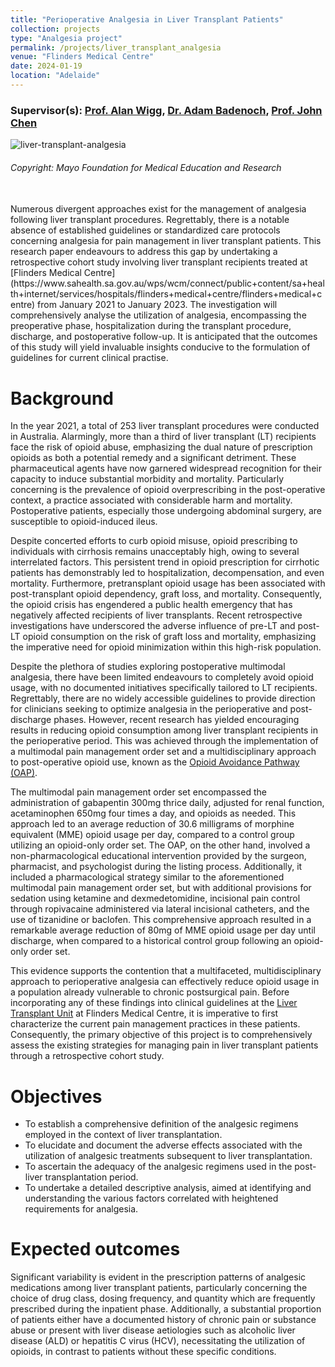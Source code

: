 ```yaml
---
title: "Perioperative Analgesia in Liver Transplant Patients"
collection: projects
type: "Analgesia project"
permalink: /projects/liver_transplant_analgesia
venue: "Flinders Medical Centre"
date: 2024-01-19
location: "Adelaide"
---
```

### Supervisor(s): [Prof. Alan Wigg](https://www.flinders.edu.au/people/alan.wigg), [Dr. Adam Badenoch](https://scholar.google.com.au/citations?user=Xp0AlgYAAAAJ&hl=en), [Prof. John Chen](https://www.colorectalsg.com.au/john-chen)
![liver-transplant-analgesia](https://zhenxi-wang.github.io/files/liver_transplant_mayo.png)
###### Copyright: Mayo Foundation for Medical Education and Research

<br>
Numerous divergent approaches exist for the management of analgesia following liver transplant procedures. Regrettably, there is a notable absence of established guidelines or standardized care protocols concerning analgesia for pain management in liver transplant patients. This research paper endeavours to address this gap by undertaking a retrospective cohort study involving liver transplant recipients treated at [Flinders Medical Centre](https://www.sahealth.sa.gov.au/wps/wcm/connect/public+content/sa+health+internet/services/hospitals/flinders+medical+centre/flinders+medical+centre) from January 2021 to January 2023. The investigation will comprehensively analyse the utilization of analgesia, encompassing the preoperative phase, hospitalization during the transplant procedure, discharge, and postoperative follow-up. It is anticipated that the outcomes of this study will yield invaluable insights conducive to the formulation of guidelines for current clinical practise.

Background
======
In the year 2021, a total of 253 liver transplant procedures were conducted in Australia. Alarmingly, more than a third of liver transplant (LT) recipients face the risk of opioid abuse, emphasizing the dual nature of prescription opioids as both a potential remedy and a significant detriment. These pharmaceutical agents have now garnered widespread recognition for their capacity to induce substantial morbidity and mortality. Particularly concerning is the prevalence of opioid overprescribing in the post-operative context, a practice associated with considerable harm and mortality. Postoperative patients, especially those undergoing abdominal surgery, are susceptible to opioid-induced ileus.

Despite concerted efforts to curb opioid misuse, opioid prescribing to individuals with cirrhosis remains unacceptably high, owing to several interrelated factors. This persistent trend in opioid prescription for cirrhotic patients has demonstrably led to hospitalization, decompensation, and even mortality. Furthermore, pretransplant opioid usage has been associated with post-transplant opioid dependency, graft loss, and mortality. Consequently, the opioid crisis has engendered a public health emergency that has negatively affected recipients of liver transplants. Recent retrospective investigations have underscored the adverse influence of pre-LT and post-LT opioid consumption on the risk of graft loss and mortality, emphasizing the imperative need for opioid minimization within this high-risk population.

Despite the plethora of studies exploring postoperative multimodal analgesia, there have been limited endeavours to completely avoid opioid usage, with no documented initiatives specifically tailored to LT recipients. Regrettably, there are no widely accessible guidelines to provide direction for clinicians seeking to optimize analgesia in the perioperative and post-discharge phases. However, recent research has yielded encouraging results in reducing opioid consumption among liver transplant recipients in the perioperative period. This was achieved through the implementation of a multimodal pain management order set and a multidisciplinary approach to post-operative opioid use, known as the [Opioid Avoidance Pathway (OAP)](https://journals.lww.com/lt/abstract/2020/10000/opioid_avoidance_in_liver_transplant_recipients_.10.aspx).

The multimodal pain management order set encompassed the administration of gabapentin 300mg thrice daily, adjusted for renal function, acetaminophen 650mg four times a day, and opioids as needed. This approach led to an average reduction of 30.6 milligrams of morphine equivalent (MME) opioid usage per day, compared to a control group utilizing an opioid-only order set. The OAP, on the other hand, involved a non-pharmacological educational intervention provided by the surgeon, pharmacist, and psychologist during the listing process. Additionally, it included a pharmacological strategy similar to the aforementioned multimodal pain management order set, but with additional provisions for sedation using ketamine and dexmedetomidine, incisional pain control through ropivacaine administered via lateral incisional catheters, and the use of tizanidine or baclofen. This comprehensive approach resulted in a remarkable average reduction of 80mg of MME opioid usage per day until discharge, when compared to a historical control group following an opioid-only order set.

This evidence supports the contention that a multifaceted, multidisciplinary approach to perioperative analgesia can effectively reduce opioid usage in a population already vulnerable to chronic postsurgical pain. Before incorporating any of these findings into clinical guidelines at the [Liver Transplant Unit](https://www.sahealth.sa.gov.au/wps/wcm/connect/public+content/sa+health+internet/services/hospitals/flinders+medical+centre/services+and+clinics+at+flinders+medical+centre/services+at+flinders+medical+centre/hepatology+and+liver+transplantation+medicine+services+at+flinders+medical+centre) at Flinders Medical Centre, it is imperative to first characterize the current pain management practices in these patients. Consequently, the primary objective of this project is to comprehensively assess the existing strategies for managing pain in liver transplant patients through a retrospective cohort study.


Objectives
======
*	To establish a comprehensive definition of the analgesic regimens employed in the context of liver transplantation.
*	To elucidate and document the adverse effects associated with the utilization of analgesic treatments subsequent to liver transplantation.
*	To ascertain the adequacy of the analgesic regimens used in the post-liver transplantation period.
*	To undertake a detailed descriptive analysis, aimed at identifying and understanding the various factors correlated with heightened requirements for analgesia.

Expected outcomes
======
Significant variability is evident in the prescription patterns of analgesic medications among liver transplant patients, particularly concerning the choice of drug class, dosing frequency, and quantity which are frequently prescribed during the inpatient phase. Additionally, a substantial proportion of patients either have a documented history of chronic pain or substance abuse or present with liver disease aetiologies such as alcoholic liver disease (ALD) or hepatitis C virus (HCV), necessitating the utilization of opioids, in contrast to patients without these specific conditions.
  
